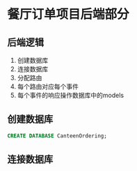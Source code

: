# 餐厅订单项目后端部分

## 后端逻辑

1. 创建数据库
2. 连接数据库
3. 分配路由
4. 每个路由对应每个事件
5. 每个事件的响应操作数据库中的models

## 创建数据库

```sql
CREATE DATABASE CanteenOrdering;
```

## 连接数据库

```go
```
